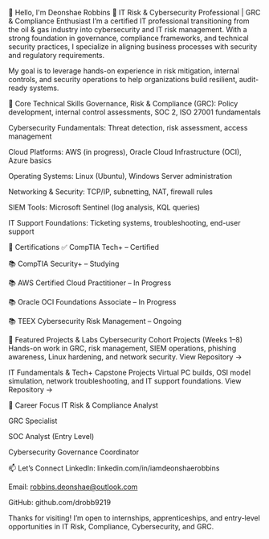 👋 Hello, I'm Deonshae Robbins
🚀 IT Risk & Cybersecurity Professional | GRC & Compliance Enthusiast
I’m a certified IT professional transitioning from the oil & gas industry into cybersecurity and IT risk management. With a strong foundation in governance, compliance frameworks, and technical security practices, I specialize in aligning business processes with security and regulatory requirements.

My goal is to leverage hands-on experience in risk mitigation, internal controls, and security operations to help organizations build resilient, audit-ready systems.

🧠 Core Technical Skills
Governance, Risk & Compliance (GRC): Policy development, internal control assessments, SOC 2, ISO 27001 fundamentals

Cybersecurity Fundamentals: Threat detection, risk assessment, access management

Cloud Platforms: AWS (in progress), Oracle Cloud Infrastructure (OCI), Azure basics

Operating Systems: Linux (Ubuntu), Windows Server administration

Networking & Security: TCP/IP, subnetting, NAT, firewall rules

SIEM Tools: Microsoft Sentinel (log analysis, KQL queries)

IT Support Foundations: Ticketing systems, troubleshooting, end-user support

📜 Certifications
✅ CompTIA Tech+ – Certified

📚 CompTIA Security+ – Studying

📚 AWS Certified Cloud Practitioner – In Progress

📚 Oracle OCI Foundations Associate – In Progress

📚 TEEX Cybersecurity Risk Management – Ongoing

💼 Featured Projects & Labs
Cybersecurity Cohort Projects (Weeks 1–8)
Hands-on work in GRC, risk management, SIEM operations, phishing awareness, Linux hardening, and network security.
View Repository →

IT Fundamentals & Tech+ Capstone Projects
Virtual PC builds, OSI model simulation, network troubleshooting, and IT support foundations.
View Repository →

🎯 Career Focus
IT Risk & Compliance Analyst

GRC Specialist

SOC Analyst (Entry Level)

Cybersecurity Governance Coordinator

📫 Let’s Connect
LinkedIn: linkedin.com/in/iamdeonshaerobbins

Email: robbins.deonshae@outlook.com

GitHub: github.com/drobb9219

Thanks for visiting! I’m open to internships, apprenticeships, and entry-level opportunities in IT Risk, Compliance, Cybersecurity, and GRC.
